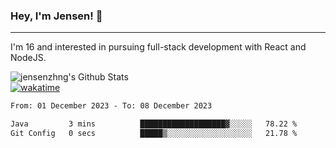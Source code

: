 ### Hey, I'm Jensen! 👋

---

I'm 16 and interested in pursuing full-stack development with React and NodeJS.

![jensenzhng's Github Stats](https://github-readme-stats.vercel.app/api?username=jensenzhng&theme=dark&show_icons=true&count_private=true)
<br />
[![wakatime](https://wakatime.com/badge/user/cbfc263d-3611-4e36-8278-8fad45fe3f62.svg)](https://wakatime.com/@cbfc263d-3611-4e36-8278-8fad45fe3f62)

<!--START_SECTION:waka-->

```txt
From: 01 December 2023 - To: 08 December 2023

Java         3 mins          ███████████████████▓░░░░░   78.22 %
Git Config   0 secs          █████▒░░░░░░░░░░░░░░░░░░░   21.78 %
```

<!--END_SECTION:waka-->
